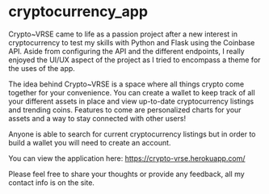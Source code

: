 # cryptocurrency_app

Crypto~VRSE came to life as a passion project after a new interest in cryptocurrency to test my skills with Python and Flask using the Coinbase API. 
Aside from configuring the API and the different endpoints, I really enjoyed the UI/UX aspect of the project as I tried to encompass a theme for the uses of the app.

The idea behind Crypto~VRSE is a space where all things crypto come together for your convenience. 
You can create a wallet to keep track of all your different assets in place and view up-to-date cryptocurrency listings and trending coins.
Features to come are personalized charts for your assets and a way to stay connected with other users!

Anyone is able to search for current cryptocurrency listings but in order to build a wallet you will need to create an account. 

You can view the application here: https://crypto-vrse.herokuapp.com/

Please feel free to share your thoughts or provide any feedback, all my contact info is on the site.
